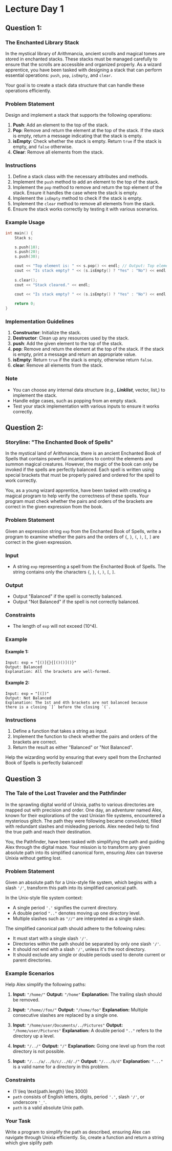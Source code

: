 # Lecture Day 1

## Question 1: 

### The Enchanted Library Stack

In the mystical library of Arithmancia, ancient scrolls and magical tomes are stored in enchanted stacks. These stacks must be managed carefully to ensure that the scrolls are accessible and organized properly. As a wizard apprentice, you have been tasked with designing a stack that can perform essential operations: `push`, `pop`, `isEmpty`, and `clear`. 

Your goal is to create a stack data structure that can handle these operations efficiently.

### Problem Statement

Design and implement a stack that supports the following operations:

1. **Push**: Add an element to the top of the stack.
2. **Pop**: Remove and return the element at the top of the stack. If the stack is empty, return a message indicating that the stack is empty.
3. **isEmpty**: Check whether the stack is empty. Return `true` if the stack is empty, and `false` otherwise.
4. **Clear**: Remove all elements from the stack.

### Instructions

1. Define a stack class with the necessary attributes and methods.
2. Implement the `push` method to add an element to the top of the stack.
3. Implement the `pop` method to remove and return the top element of the stack. Ensure it handles the case where the stack is empty.
4. Implement the `isEmpty` method to check if the stack is empty.
5. Implement the `clear` method to remove all elements from the stack.
6. Ensure the stack works correctly by testing it with various scenarios.

<!-- ### Sample Function Signatures

```cpp
class Stack {
public:
    // Constructor
    Stack();
    
    // Destructor
    ~Stack();

    // Push an element to the stack
    void push(int element);
    
    // Pop an element from the stack
    int pop();
    
    // Check if the stack is empty
    bool isEmpty();
    
    // Clear all elements from the stack
    void clear();

private:
    vector<int> elements; // You can use any internal data structure (e.g., vector, list)
};
``` -->

### Example Usage

```cpp
int main() {
    Stack s;

    s.push(10);
    s.push(20);
    s.push(30);

    cout << "Top element is: " << s.pop() << endl; // Output: Top element is: 30
    cout << "Is stack empty? " << (s.isEmpty() ? "Yes" : "No") << endl; // Output: Is stack empty? No
    
    s.clear();
    cout << "Stack cleared." << endl;
    
    cout << "Is stack empty? " << (s.isEmpty() ? "Yes" : "No") << endl; // Output: Is stack empty? Yes

    return 0;
}
```

### Implementation Guidelines

1. **Constructor**: Initialize the stack.
2. **Destructor**: Clean up any resources used by the stack.
3. **push**: Add the given element to the top of the stack.
4. **pop**: Remove and return the element at the top of the stack. If the stack is empty, print a message and return an appropriate value.
5. **isEmpty**: Return `true` if the stack is empty, otherwise return `false`.
6. **clear**: Remove all elements from the stack.

### Note

- You can choose any internal data structure (e.g., ***Linklist***, vector, list,) to implement the stack.
- Handle edge cases, such as popping from an empty stack.
- Test your stack implementation with various inputs to ensure it works correctly.

## Question 2: 

### Storyline: "The Enchanted Book of Spells"

In the mystical land of Arithmancia, there is an ancient Enchanted Book of Spells that contains powerful incantations to control the elements and summon magical creatures. However, the magic of the book can only be invoked if the spells are perfectly balanced. Each spell is written using special brackets that must be properly paired and ordered for the spell to work correctly.

You, as a young wizard apprentice, have been tasked with creating a magical program to help verify the correctness of these spells. Your program must check whether the pairs and orders of the brackets are correct in the given expression from the book.

### Problem Statement

Given an expression string `exp` from the Enchanted Book of Spells, write a program to examine whether the pairs and the orders of `{`, `}`, `(`, `)`, `[`, `]` are correct in the given expression.

### Input

- A string `exp` representing a spell from the Enchanted Book of Spells. The string contains only the characters `{`, `}`, `(`, `)`, `[`, `]`.

### Output

- Output "Balanced" if the spell is correctly balanced.
- Output "Not Balanced" if the spell is not correctly balanced.

### Constraints

- The length of `exp` will not exceed \(10^4\).

### Example

#### Example 1:
```
Input: exp = "[()]{}{[()()]()}"
Output: Balanced
Explanation: All the brackets are well-formed.
```

#### Example 2:
```
Input: exp = "[(])"
Output: Not Balanced
Explanation: The 1st and 4th brackets are not balanced because 
there is a closing `]` before the closing `(`.
```

### Instructions

1. Define a function that takes a string as input.
2. Implement the function to check whether the pairs and orders of the brackets are correct.
3. Return the result as either "Balanced" or "Not Balanced".

Help the wizarding world by ensuring that every spell from the Enchanted Book of Spells is perfectly balanced!

## Question 3

### The Tale of the Lost Traveler and the Pathfinder

In the sprawling digital world of Unixia, paths to various directories are mapped out with precision and order. One day, an adventurer named Alex, known for their explorations of the vast Unixian file systems, encountered a mysterious glitch. The path they were following became convoluted, filled with redundant slashes and misleading periods. Alex needed help to find the true path and reach their destination.

You, the Pathfinder, have been tasked with simplifying the path and guiding Alex through the digital maze. Your mission is to transform any given absolute path into its simplified canonical form, ensuring Alex can traverse Unixia without getting lost.

### Problem Statement

Given an absolute path for a Unix-style file system, which begins with a slash `'/'`, transform this path into its simplified canonical path.

In the Unix-style file system context:
- A single period `'.'` signifies the current directory.
- A double period `".."` denotes moving up one directory level.
- Multiple slashes such as `"//"` are interpreted as a single slash.

The simplified canonical path should adhere to the following rules:
- It must start with a single slash `'/'`.
- Directories within the path should be separated by only one slash `'/'`.
- It should not end with a slash `'/'`, unless it's the root directory.
- It should exclude any single or double periods used to denote current or parent directories.

### Example Scenarios

Help Alex simplify the following paths:

1. **Input:** `"/home/"`
   **Output:** `"/home"`
   **Explanation:** The trailing slash should be removed.

2. **Input:** `"/home//foo/"`
   **Output:** `"/home/foo"`
   **Explanation:** Multiple consecutive slashes are replaced by a single one.

3. **Input:** `"/home/user/Documents/../Pictures"`
   **Output:** `"/home/user/Pictures"`
   **Explanation:** A double period `".."` refers to the directory up a level.

4. **Input:** `"/../"`
   **Output:** `"/"`
   **Explanation:** Going one level up from the root directory is not possible.

5. **Input:** `"/.../a/../b/c/../d/./"`
   **Output:** `"/.../b/d"`
   **Explanation:** `"..."` is a valid name for a directory in this problem.

### Constraints

- \(1 \leq \text{path.length} \leq 3000\)
- `path` consists of English letters, digits, period `'.'`, slash `'/'`, or underscore `'_'`.
- `path` is a valid absolute Unix path.

### Your Task

Write a program to simplify the path as described, ensuring Alex can navigate through Unixia efficiently. So, create a function and return a string which give siplify path
